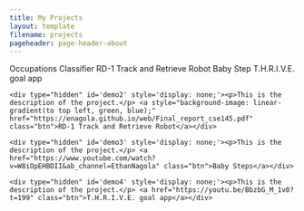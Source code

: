 ```yaml
---
title: My Projects
layout: template
filename: projects
pageheader: page-header-about
--- 
```

<ul style="margin-left: 0; padding-left: 0;display: inline;">
  <li style="display: inline;"><a onclick="toggleNav('1')" id='1'>Occupations Classifier</a></li>
  <li style="display: inline;"><a onclick="toggleNav('2')" id='2'>RD-1 Track and Retrieve Robot</a></li>
  <li style="display: inline;"><a onclick="toggleNav('3')" id='3'>Baby Step</a></li>
  <li style="display: inline;"><a onclick="toggleNav('4')" id='4'>T.H.R.I.V.E. goal app</a></li>
</ul>

<body>
    <div type="hidden" id='demo' style='display: none;'><p>This is the description of the project.</p> <a style="background-image: linear-gradient(to top left, green, blue);" href="https://enagola.github.io/web/CSE203B.pdf" type="application/pdf" class="btn">Occupations Classifier</a></div>
    
    <div type="hidden" id='demo2' style='display: none;'><p>This is the description of the project.</p> <a style="background-image: linear-gradient(to top left, green, blue);" href="https://enagola.github.io/web/Final_report_cse145.pdf" class="btn">RD-1 Track and Retrieve Robot</a></div>

    <div type="hidden" id='demo3' style='display: none;'><p>This is the description of the project.</p> <a href="https://www.youtube.com/watch?v=W8iOpEHBDII&ab_channel=EthanNagola" class="btn">Baby Steps</a></div>

    <div type="hidden" id='demo4' style='display: none;'><p>This is the description of the project.</p> <a href="https://youtu.be/BbzbG_M_1v0?t=199" class="btn">T.H.R.I.V.E. goal app</a></div>
</body>

